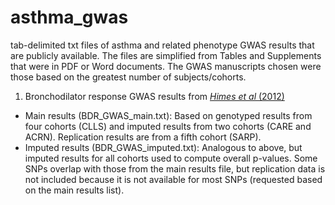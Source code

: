 asthma_gwas
===========

tab-delimited txt files of asthma and related phenotype GWAS results that are publicly available. The files are simplified from Tables and Supplements that were in PDF or Word documents. The GWAS manuscripts chosen were those based on the greatest number of subjects/cohorts. 

1. Bronchodilator response GWAS results from [<i>Himes et al </i> (2012)](http://www.plosgenetics.org/article/info:doi/10.1371/journal.pgen.1002824)

  * Main results (BDR_GWAS_main.txt): Based on genotyped results from four cohorts (CLLS) and imputed results from two cohorts (CARE and ACRN). Replication results are from a fifth cohort (SARP). 
  * Imputed results (BDR_GWAS_imputed.txt): Analogous to above, but imputed results for all cohorts used to compute overall p-values. Some SNPs overlap with those from the main results file, but replication data is not included because it is not available for most SNPs (requested based on the main results list).
